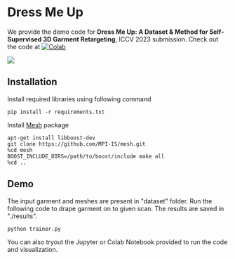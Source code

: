 # Dress Me Up

We provide the demo code for **Dress Me Up: A Dataset & Method for Self-Supervised 3D Garment Retargeting**, ICCV 2023 submission. Check out the code at     [![Colab](https://colab.research.google.com/assets/colab-badge.svg)](https://colab.research.google.com/drive/11HgaGoTX7-k6uvmffuxUtzXVgb6aEftV?usp=sharing)

![](./images/teaser_new.png) 



## Installation
Install required libraries using following command
```
pip install -r requirements.txt
```

Install [Mesh](https://github.com/MPI-IS/mesh) package
```
apt-get install libboost-dev
git clone https://github.com/MPI-IS/mesh.git
%cd mesh
BOOST_INCLUDE_DIRS=/path/to/boost/include make all
%cd ..
```

## Demo
The input garment and meshes are present in "dataset" folder. Run the following code to drape garment on to given scan. The results are saved in "./results".
```
python trainer.py 
```


You can also tryout the Jupyter or Colab Notebook provided to run the code and visualization.

